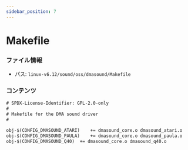 ```yaml
---
sidebar_position: 7
---
```

# Makefile

### ファイル情報

- パス: `linux-v6.12/sound/oss/dmasound/Makefile`

### コンテンツ

```txt
# SPDX-License-Identifier: GPL-2.0-only
#
# Makefile for the DMA sound driver
#

obj-$(CONFIG_DMASOUND_ATARI)	+= dmasound_core.o dmasound_atari.o
obj-$(CONFIG_DMASOUND_PAULA)	+= dmasound_core.o dmasound_paula.o
obj-$(CONFIG_DMASOUND_Q40)	+= dmasound_core.o dmasound_q40.o

```

